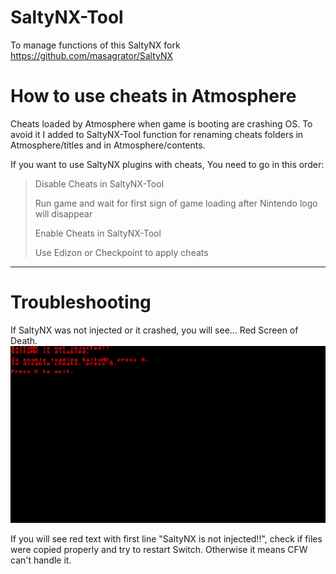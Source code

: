 # SaltyNX-Tool
To manage functions of this SaltyNX fork
https://github.com/masagrator/SaltyNX

# How to use cheats in Atmosphere

Cheats loaded by Atmosphere when game is booting are crashing OS. To avoid it I added to SaltyNX-Tool function for renaming cheats folders in Atmosphere/titles and in Atmosphere/contents.

If you want to use SaltyNX plugins with cheats, You need to go in this order:

>Disable Cheats in SaltyNX-Tool
>
>Run game and wait for first sign of game loading after Nintendo logo will disappear
>
>Enable Cheats in SaltyNX-Tool
>
>Use Edizon or Checkpoint to apply cheats

---

# Troubleshooting

If SaltyNX was not injected or it crashed, you will see... Red Screen of Death.
![error_image](https://github.com/masagrator/SaltyNX-Tool/blob/master/error.jpg?raw=true)

If you will see red text with first line "SaltyNX is not injected!!", check if files were copied properly and try to restart Switch. Otherwise it means CFW can't handle it.
